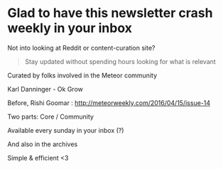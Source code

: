 # Glad to have this newsletter crash weekly in your inbox

Not into looking at Reddit or content-curation site? 

> Stay updated without spending hours looking for what is relevant

Curated by folks involved in the Meteor community

Karl Danninger - Ok Grow

Before, Rishi Goomar : http://meteorweekly.com/2016/04/15/issue-14

Two parts: Core / Community

Available every sunday in your inbox (?)

And also in the archives

Simple & efficient <3
